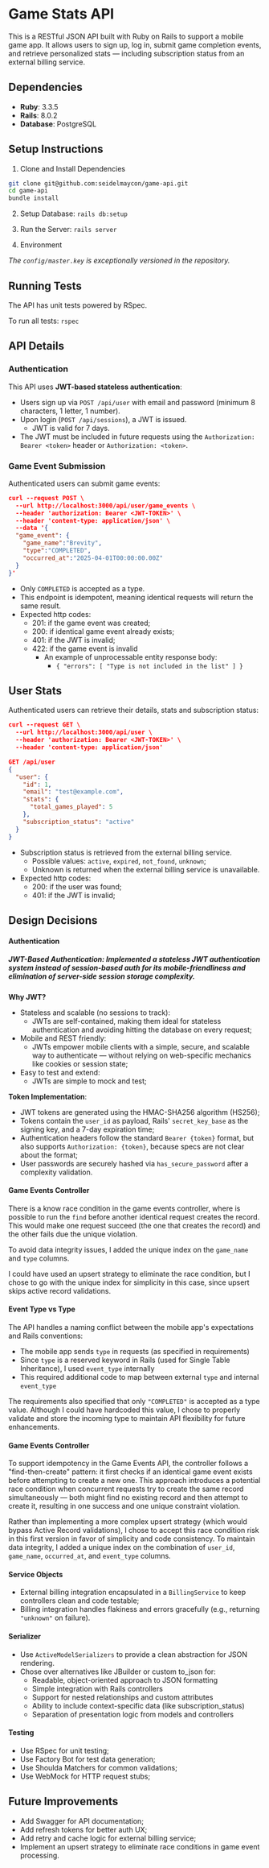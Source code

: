 # Game Stats API

This is a RESTful JSON API built with Ruby on Rails to support a mobile game app. It allows users to sign up, log in, submit game completion events, and retrieve personalized stats — including subscription status from an external billing service.

## Dependencies
- **Ruby**: 3.3.5
- **Rails**: 8.0.2
- **Database**: PostgreSQL


## Setup Instructions

1. Clone and Install Dependencies

```bash
git clone git@github.com:seidelmaycon/game-api.git
cd game-api
bundle install
```

2. Setup Database: `rails db:setup`

3. Run the Server: `rails server`

4. Environment

*The `config/master.key` is exceptionally versioned in the repository.*

## Running Tests

The API has unit tests powered by RSpec.

To run all tests: `rspec`

## API Details

### Authentication

This API uses **JWT-based stateless authentication**:

- Users sign up via `POST /api/user` with email and password (minimum 8 characters, 1 letter, 1 number).
- Upon login (`POST /api/sessions`), a JWT is issued.
  - JWT is valid for 7 days.
- The JWT must be included in future requests using the `Authorization: Bearer <token>` header or `Authorization: <token>`.

### Game Event Submission

Authenticated users can submit game events:

```json
curl --request POST \
  --url http://localhost:3000/api/user/game_events \
  --header 'authorization: Bearer <JWT-TOKEN>' \
  --header 'content-type: application/json' \
  --data '{
  "game_event": {
    "game_name":"Brevity",
    "type":"COMPLETED",
    "occurred_at":"2025-04-01T00:00:00.00Z"
  }
}'
```

- Only `COMPLETED` is accepted as a type.
- This endpoint is idempotent, meaning identical requests will return the same result.
- Expected http codes:
  - 201: if the game event was created;
  - 200: if identical game event already exists;
  - 401: if the JWT is invalid;
  - 422: if the game event is invalid
    - An example of unprocessable entity response body:
      - `{ "errors": [ "Type is not included in the list" ] }`

## User Stats

Authenticated users can retrieve their details, stats and subscription status:

```json
curl --request GET \
  --url http://localhost:3000/api/user \
  --header 'authorization: Bearer <JWT-TOKEN>' \
  --header 'content-type: application/json'
```

```json
GET /api/user
{
  "user": {
    "id": 1,
    "email": "test@example.com",
    "stats": {
      "total_games_played": 5
    },
    "subscription_status": "active"
  }
}
```

- Subscription status is retrieved from the external billing service.
  - Possible values: `active`, `expired`, `not_found`, `unknown`;
  - Unknown is returned when the external billing service is unavailable.
- Expected http codes:
  - 200: if the user was found;
  - 401: if the JWT is invalid;

## Design Decisions

#### Authentication
##### **JWT-Based Authentication**: Implemented a stateless JWT authentication system instead of session-based auth for its mobile-friendliness and elimination of server-side session storage complexity.

**Why JWT?**
- Stateless and scalable (no sessions to track):
  - JWTs are self-contained, making them ideal for stateless authentication and avoiding hitting the database on every request;
- Mobile and REST friendly:
  - JWTs empower mobile clients with a simple, secure, and scalable way to authenticate — without relying on web-specific mechanics like cookies or session state;
- Easy to test and extend:
  - JWTs are simple to mock and test;

**Token Implementation**:
- JWT tokens are generated using the HMAC-SHA256 algorithm (HS256);
- Tokens contain the `user_id` as payload, Rails' `secret_key_base` as the signing key, and a 7-day expiration time;
- Authentication headers follow the standard `Bearer {token}` format, but also supports `Authorization: {token}`, because specs are not clear about the format;
- User passwords are securely hashed via `has_secure_password` after a complexity validation.

#### Game Events Controller

There is a know race condition in the game events controller, where is possible to run the `find` before another identical request creates the record. This would make one request succeed (the one that creates the record) and the other fails due the unique violation.

To avoid data integrity issues, I added the unique index on the `game_name` and `type` columns.

I could have used an upsert strategy to eliminate the race condition, but I chose to go with the unique index for simplicity in this case, since upsert skips active record validations.


#### Event Type vs Type

The API handles a naming conflict between the mobile app's expectations and Rails conventions:

- The mobile app sends `type` in requests (as specified in requirements)
- Since `type` is a reserved keyword in Rails (used for Single Table Inheritance), I used `event_type` internally
- This required additional code to map between external `type` and internal `event_type`

The requirements also specified that only `"COMPLETED"` is accepted as a type value. Although I could have hardcoded this value, I chose to properly validate and store the incoming type to maintain API flexibility for future enhancements.

#### Game Events Controller

To support idempotency in the Game Events API, the controller follows a "find-then-create" pattern: it first checks if an identical game event exists before attempting to create a new one. This approach introduces a potential race condition when concurrent requests try to create the same record simultaneously — both might find no existing record and then attempt to create it, resulting in one success and one unique constraint violation.

Rather than implementing a more complex upsert strategy (which would bypass Active Record validations), I chose to accept this race condition risk in this first version in favor of simplicity and code consistency. To maintain data integrity, I added a unique index on the combination of `user_id`, `game_name`, `occurred_at`, and `event_type` columns.

#### Service Objects
- External billing integration encapsulated in a `BillingService` to keep controllers clean and code testable;
- Billing integration handles flakiness and errors gracefully (e.g., returning `"unknown"` on failure).

#### Serializer
- Use `ActiveModelSerializers` to provide a clean abstraction for JSON rendering.
- Chose over alternatives like JBuilder or custom to_json for:
  - Readable, object-oriented approach to JSON formatting
  - Simple integration with Rails controllers
  - Support for nested relationships and custom attributes
  - Ability to include context-specific data (like subscription_status)
  - Separation of presentation logic from models and controllers

#### Testing
- Use RSpec for unit testing;
- Use Factory Bot for test data generation;
- Use Shoulda Matchers for common validations;
- Use WebMock for HTTP request stubs;

## Future Improvements

- Add Swagger for API documentation;
- Add refresh tokens for better auth UX;
- Add retry and cache logic for external billing service;
- Implement an upsert strategy to eliminate race conditions in game event processing.
